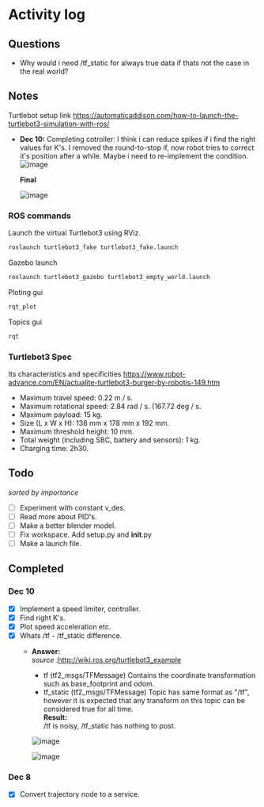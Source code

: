 # Activity log

## Questions

- Why would i need /tf_static for always true data if thats not the case in the real world?

## Notes

Turtlebot setup link <https://automaticaddison.com/how-to-launch-the-turtlebot3-simulation-with-ros/>

- **Dec 10:** Completing cotroller: I think i can reduce spikes if i find the right values for K's. 
  I removed the round-to-stop if, now robot tries to correct it's position after a while. Maybe i 
  need to re-implement the condition.
    ![image](../microrobot/images/speed_acceleration_spikes.png)

  **Final**

    ![image](../microrobot/images/speed_final.png)

### ROS commands

Launch the virtual Turtlebot3 using RViz.

```bash
roslaunch turtlebot3_fake turtlebot3_fake.launch
```

Gazebo launch

```bash
roslaunch turtlebot3_gazebo turtlebot3_empty_world.launch
```

Ploting gui

```bash
rqt_plot
```

Topics gui

```bash
rqt
```

### Turtlebot3 Spec

Its characteristics and specificities
<https://www.robot-advance.com/EN/actualite-turtlebot3-burger-by-robotis-149.htm>

- Maximum travel speed: 0.22 m / s.
- Maximum rotational speed: 2.84 rad / s. (167.72 deg / s.
- Maximum payload: 15 kg.
- Size (L x W x H): 138 mm x 178 mm x 192 mm.
- Maximum threshold height: 10 mm.
- Total weight (including SBC, battery and sensors): 1 kg.
- Charging time: 2h30.

## Todo

*sorted by importance*

- [ ] Experiment with constant v_des.
- [ ] Read more about PID's.
- [ ] Make a better blender model.
- [ ] Fix workspace. Add setup.py and __init__.py
- [ ] Make a launch file.

## Completed

### Dec 10

- [x] Implement a speed limiter, controller.
- [X] Find right K's.
- [x] Plot speed acceleration etc.
- [x] Whats /tf - /tf_static difference.
  - **Answer:** \
    *source* :<http://wiki.ros.org/turtlebot3_example>
    - tf (tf2_msgs/TFMessage)
      Contains the coordinate transformation such as base_footprint and odom.
    - tf_static (tf2_msgs/TFMessage)
      Topic has same format as "/tf", however it is expected that any transform on this topic can be considered true for all time.  
    **Result:** \
    /tf is noisy, /tf_static has nothing to post.

    ![image](../microrobot/images/tf_noise_1.png)

    ![image](../microrobot/images/tf_noise.png)

### Dec 8

- [x] Convert trajectory node to a service.
